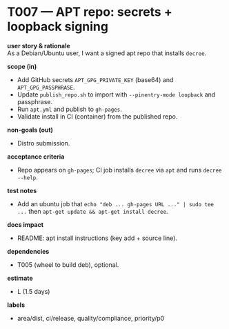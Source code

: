 # T007 — APT repo: secrets + loopback signing

**user story & rationale**  
As a Debian/Ubuntu user, I want a signed apt repo that installs `decree`.

**scope (in)**  
- Add GitHub secrets `APT_GPG_PRIVATE_KEY` (base64) and `APT_GPG_PASSPHRASE`.  
- Update `publish_repo.sh` to import with `--pinentry-mode loopback` and passphrase.  
- Run `apt.yml` and publish to `gh-pages`.  
- Validate install in CI (container) from the published repo.

**non-goals (out)**  
- Distro submission.

**acceptance criteria**  
- Repo appears on `gh-pages`; CI job installs `decree` via `apt` and runs `decree --help`.

**test notes**  
- Add an ubuntu job that `echo "deb ... gh-pages URL ..." | sudo tee ...` then `apt-get update && apt-get install decree`.

**docs impact**  
- README: apt install instructions (key add + source line).

**dependencies**  
- T005 (wheel to build deb), optional.

**estimate**  
- L (1.5 days)

**labels**  
- area/dist, ci/release, quality/compliance, priority/p0
